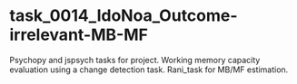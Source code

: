 # task_0014_IdoNoa_Outcome-irrelevant-MB-MF
Psychopy and jspsych tasks for project. Working memory capacity evaluation using a change detection task. Rani_task for MB/MF estimation.
